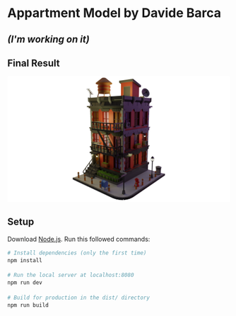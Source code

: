 # Appartment Model by Davide Barca 
## *(I'm working on it)*

## Final Result
<a href="" target="_blank">
  <img src="/static/Model/FinalResult.png">
</a>

## Setup
Download [Node.js](https://nodejs.org/en/download/).
Run this followed commands:

``` bash
# Install dependencies (only the first time)
npm install

# Run the local server at localhost:8080
npm run dev

# Build for production in the dist/ directory
npm run build
```
